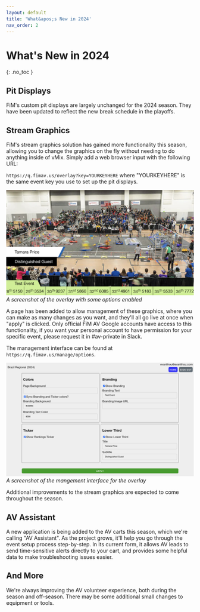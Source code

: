 ```yaml
---
layout: default
title: 'What&apos;s New in 2024'
nav_order: 2
---
```


# What&apos;s New in 2024
{: .no_toc }

## Pit Displays

FiM's custom pit displays are largely unchanged for the 2024 season. They have been updated to reflect the new break schedule in the playoffs.

## Stream Graphics

FiM's stream graphics solution has gained more functionality this season, allowing you to change the graphics on the fly without needing to do anything inside of vMix. Simply add a web browser input with the following URL:

`https://q.fimav.us/overlay?key=YOURKEYHERE` where "YOURKEYHERE" is the same event key you use to set up the pit displays.

![A screenshot of the overlay with some options enabled](./assets/overlay.png)
*A screenshot of the overlay with some options enabled*

A page has been added to allow management of these graphics, where you can make as many changes as you want, and they'll all go live at once when "apply" is clicked. Only official FiM AV Google accounts have access to this functionality, if you want your personal account to have permission for your specific event, please request it in #av-private in Slack.

The management interface can be found at `https://q.fimav.us/manage/options`.

![A screenshot of the mangement interface for the overlay](./assets/manage-overlay.png)
*A screenshot of the mangement interface for the overlay*

Additional improvements to the stream graphics are expected to come throughout the season.

## AV Assistant

A new application is being added to the AV carts this season, which we're calling "AV Assistant". As the project grows, it'll help you go through the event setup process step-by-step. In its current form, it allows AV leads to send time-sensitive alerts directly to your cart, and provides some helpful data to make troubleshooting issues easier.


## And More

We're always improving the AV volunteer experience, both during the season and off-season. There may be some additional small changes to equipment or tools.